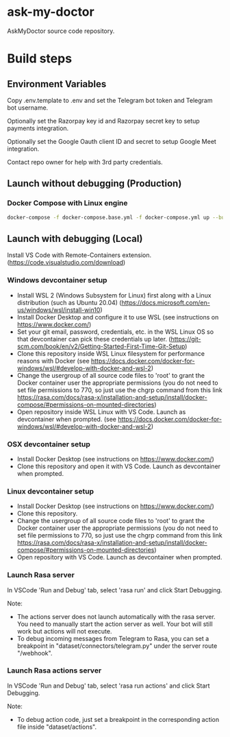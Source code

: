 # ask-my-doctor
AskMyDoctor source code repository.

# Build steps

## Environment Variables

Copy .env.template to .env and set the Telegram bot token and Telegram bot username.

Optionally set the Razorpay key id and Razorpay secret key to setup payments integration.

Optionally set the Google Oauth client ID and secret to setup Google Meet integration.

Contact repo owner for help with 3rd party credentials.

## Launch without debugging (Production)

### Docker Compose with Linux engine
```bash
docker-compose -f docker-compose.base.yml -f docker-compose.yml up --build -d
```

## Launch with debugging (Local)

Install VS Code with Remote-Containers extension. (https://code.visualstudio.com/download)

### Windows devcontainer setup
- Install WSL 2 (Windows Subsystem for Linux) first along with a Linux distribution (such as Ubuntu 20.04) (https://docs.microsoft.com/en-us/windows/wsl/install-win10)
- Install Docker Desktop and configure it to use WSL (see instructions on https://www.docker.com/)
- Set your git email, password, credentials, etc. in the WSL Linux OS so that devcontainer can pick these credentials up later. (https://git-scm.com/book/en/v2/Getting-Started-First-Time-Git-Setup)
- Clone this repository inside WSL Linux filesystem for performance reasons with Docker (see https://docs.docker.com/docker-for-windows/wsl/#develop-with-docker-and-wsl-2)
- Change the usergroup of all source code files to 'root' to grant the Docker container user the appropriate permissions (you do not need to set file permissions to 770, so just use the chgrp command from this link https://rasa.com/docs/rasa-x/installation-and-setup/install/docker-compose/#permissions-on-mounted-directories)
- Open repository inside WSL Linux with VS Code. Launch as devcontainer when prompted. (see https://docs.docker.com/docker-for-windows/wsl/#develop-with-docker-and-wsl-2)

### OSX devcontainer setup
- Install Docker Desktop (see instructions on https://www.docker.com/)
- Clone this repository and open it with VS Code. Launch as devcontainer when prompted.

### Linux devcontainer setup
- Install Docker Desktop (see instructions on https://www.docker.com/)
- Clone this repository.
- Change the usergroup of all source code files to 'root' to grant the Docker container user the appropriate permissions (you do not need to set file permissions to 770, so just use the chgrp command from this link https://rasa.com/docs/rasa-x/installation-and-setup/install/docker-compose/#permissions-on-mounted-directories)
- Open repository with VS Code. Launch as devcontainer when prompted.

### Launch Rasa server
In VSCode 'Run and Debug' tab, select 'rasa run' and click Start Debugging.

Note:
- The actions server does not launch automatically with the rasa server. You need to manually start the action server as well. Your bot will still work but actions will not execute.
- To debug incoming messages from Telegram to Rasa, you can set a breakpoint in "dataset/connectors/telegram.py" under the server route "/webhook".

### Launch Rasa actions server
In VSCode 'Run and Debug' tab, select 'rasa run actions' and click Start Debugging.

Note:
- To debug action code, just set a breakpoint in the corresponding action file inside "dataset/actions".
